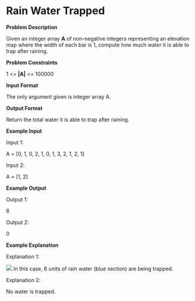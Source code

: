 # Rain Water Trapped
**Problem Description**  

Given an integer array **A** of non-negative integers representing an elevation map where the width of each bar is 1, compute how much water it is able to trap after raining.

**Problem Constraints**  

1 <= **|A|** <= 100000

**Input Format**  

The only argument given is integer array A.

**Output Format**  

Return the total water it is able to trap after raining.

**Example Input**  

Input 1:

 A = [0, 1, 0, 2, 1, 0, 1, 3, 2, 1, 2, 1]

Input 2:

 A = [1, 2]

**Example Output**  

Output 1:

 6

Output 2:

 0
 
**Example Explanation**  

Explanation 1:

 ![](https://imgur.com/BMA6YRo.jpeg)
 In this case, 6 units of rain water (blue section) are being trapped.

Explanation 2:

 No water is trapped.
